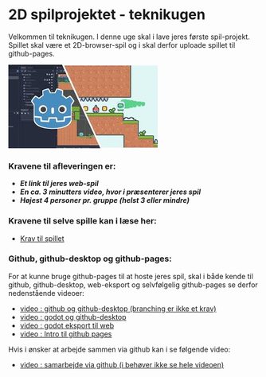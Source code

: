 <h1>2D spilprojektet - teknikugen</h1>

Velkommen til teknikugen. I denne uge skal i lave jeres første spil-projekt. Spillet skal være et 2D-browser-spil og i skal derfor uploade spillet til github-pages.      

![spiluge.jfif](spiluge.jfif)

### Kravene til afleveringen er:
- ***Et link til jeres web-spil***
- ***En ca. 3 minutters video, hvor i præsenterer jeres spil***
- ***Højest 4 personer pr. gruppe (helst 3 eller mindre)***

### Kravene til selve spille kan i læse her: 
- [Krav til spillet](projektkrav.md)

### Github, github-desktop og github-pages:
For at kunne bruge github-pages til at hoste jeres spil, skal i både kende til github, github-desktop, web-eksport og selvfølgelig github-pages se derfor nedenstående videoer:
- [video : github og github-desktop (branching er ikke et krav)](https://www.youtube.com/watch?v=8Dd7KRpKeaE)
- [video : godot og github-desktop](https://www.youtube.com/watch?v=gAXnvTdca68)
- [video : godot eksport til web](https://youtu.be/foXI2uJMEhQ?si=wZ_b-MVo-ZMPyIir)
- [video : Intro til github pages](https://youtu.be/OltY8JIaP-4?si=zFzTRHgQ3wRx-sSW)

Hvis i ønsker at arbejde sammen via github kan i se følgende video:
- [video : samarbejde via github (i behøver ikke se hele videoen)](https://youtu.be/kS5j8DJZLX8?si=GceeoGpAWSh8sMay&t=664) 
